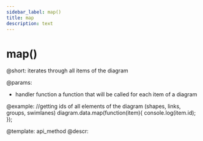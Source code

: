 ```yaml
---
sidebar_label: map()
title: map
description: text
---
```


# map()

@short:
iterates through all items of the diagram

@params:
- handler			function		a function that will be called for each item of a diagram

@example:
//getting ids of all elements of the diagram (shapes, links, groups, swimlanes)
diagram.data.map(function(item){
    console.log(item.id);
});


@template: api_method
@descr: